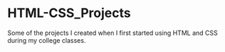 # HTML-CSS_Projects

Some of the projects I created when I first started using HTML and CSS during my college classes.
